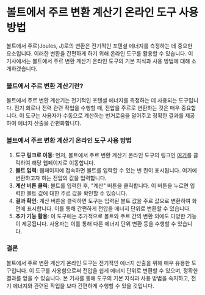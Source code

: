 볼트에서 주르 변환 계산기 온라인 도구 사용 방법
===========================

볼트에서 주르(Joules, J)로의 변환은 전기적인 포텐셜 에너지를 측정하는 데 중요한 요소입니다. 이러한 변환을 간편하게 하기 위해 온라인 도구를 활용할 수 있습니다. 이 기사에서는 볼트에서 주르 변환 계산기 온라인 도구의 기본 지식과 사용 방법에 대해 소개하겠습니다.

### 볼트에서 주르 변환 계산기란?

볼트에서 주르 변환 계산기는 전기적인 포텐셜 에너지를 측정하는 데 사용되는 도구입니다. 전기 회로나 전력 관련 작업을 수행할 때, 전압을 주르로 변환하는 것은 매우 중요합니다. 이 도구는 사용자가 수동으로 계산하는 번거로움을 덜어주고 정확한 결과를 제공하여 에너지 산출을 간편화합니다.

### 볼트에서 주르 변환 계산기 온라인 도구 사용 방법

1. **도구 링크로 이동**: 먼저, 볼트에서 주르 변환 계산기 온라인 도구의 링크인 [여기](https://www.onlinecalculatorsfree.com/ko/tools/volt-to-joules-calculator.html)를 클릭하여 해당 웹페이지로 이동합니다.
2. **볼트 입력**: 웹페이지에 접속하면 볼트를 입력할 수 있는 빈 칸이 표시됩니다. 여기에 변환하고자 하는 전압의 값을 입력합니다.
3. **계산 버튼 클릭**: 볼트를 입력한 후, "계산" 버튼을 클릭합니다. 이 버튼을 누르면 입력한 볼트 값에 대한 주르 값을 확인할 수 있습니다.
4. **결과 확인**: 계산 버튼을 클릭하면 도구는 입력된 볼트 값을 주르 값으로 변환하여 화면에 표시합니다. 이를 통해 간편하게 전압을 에너지 단위로 변환할 수 있습니다.
5. **추가 기능 활용**: 이 도구에는 추가적으로 볼트와 주르 간의 변환 외에도 다양한 기능이 제공됩니다. 사용자는 이를 통해 다른 에너지 단위 변환 등을 수행할 수 있습니다.

### 결론

볼트에서 주르 변환 계산기 온라인 도구는 전기적인 에너지 산출을 위해 매우 유용한 도구입니다. 이 도구를 사용함으로써 전압을 쉽게 에너지 단위로 변환할 수 있으며, 정확한 결과를 얻을 수 있습니다. 본 기사를 통해 도구의 기본 지식과 사용 방법을 숙지하고, 전기 에너지와 관련된 작업을 보다 간편하게 수행할 수 있을 것입니다.